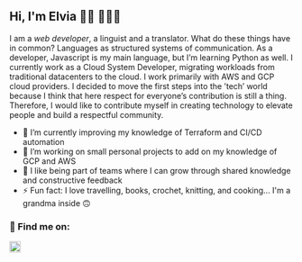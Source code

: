 ## Hi, I'm Elvia 👋🏼 👩🏻‍💻

<!--
**elvias9/elvias9** is a ✨ _special_ ✨ repository because its `README.md` (this file) appears on your GitHub profile.-->


I am a *web developer*, a linguist and a translator.  What do these things have in common? Languages as structured systems of communication. 
As a developer, Javascript is my main language, but I’m learning Python as well. 
I currently work as a Cloud System Developer, migrating workloads from traditional datacenters to the cloud. I work primarily with AWS and GCP cloud providers.
I decided to move the first steps into the ’tech’ world because I think that here respect for everyone’s contribution is still a thing. Therefore, I would like to contribute myself in creating technology to elevate people and build a respectful community. 

- 🌱 I’m currently improving my knowledge of Terraform and CI/CD automation
- 🔭 I’m working on small personal projects to add on my knowledge of GCP and AWS
- 👯 I like being part of teams where I can grow through shared knowledge and constructive feedback
- ⚡ Fun fact: I love travelling, books, crochet, knitting, and cooking... I'm a grandma inside 🙃


### 💬 Find me on:
<a href="https://www.linkedin.com/in/elvia-sicuro/" target="_blank"><img src="https://user-images.githubusercontent.com/74832423/112718485-a1f02880-8ef3-11eb-9769-3883b04e7966.png" width="20px"/></a>
